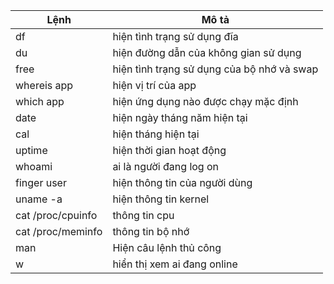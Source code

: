 | Lệnh              | Mô tả                                      |
|-------------------|--------------------------------------------|
| df                | hiện tình trạng sử dụng đĩa                |
| du                | hiện đường dẫn của không gian sử dụng      |
| free              | hiện tình trạng sử dụng của bộ nhớ và swap |
| whereis app       | hiện vị trí của app                        |
| which app         | hiện ứng dụng nào được chạy mặc định       |
| date              | hiện ngày tháng năm hiện tại               |
| cal               | hiện tháng hiện tại                        |
| uptime            | hiện thời gian hoạt động                   |
| whoami            | ai là người đang log on                    |
| finger user       | hiện thông tin của người dùng              |
| uname -a          | hiện thông tin kernel                      |
| cat /proc/cpuinfo | thông tin cpu                              |
| cat /proc/meminfo | thông tin bộ nhớ                           |
| man               | Hiện câu lệnh thủ công                     |
| w                 | hiển thị xem ai đang online                |